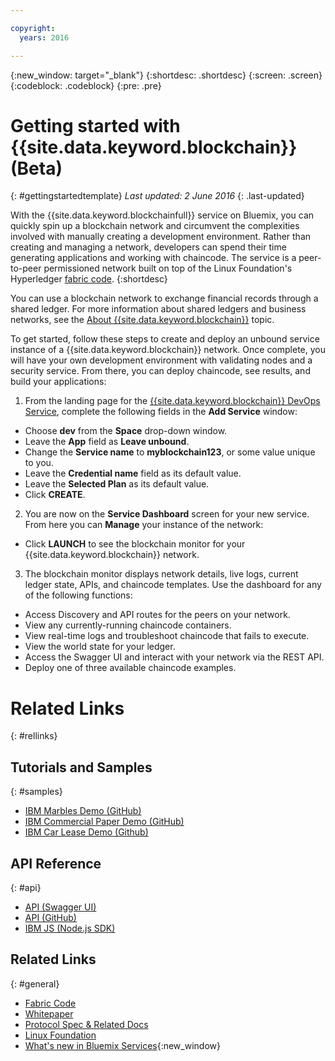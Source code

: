 ```yaml
---

copyright:
  years: 2016

---
```


{:new_window: target="_blank"}
{:shortdesc: .shortdesc}
{:screen: .screen}
{:codeblock: .codeblock}
{:pre: .pre}

# Getting started with {{site.data.keyword.blockchain}} (Beta)
{: #gettingstartedtemplate}
*Last updated: 2 June 2016*
{: .last-updated}

With the {{site.data.keyword.blockchainfull}} service on Bluemix, you can quickly spin up a blockchain network and circumvent the complexities involved with manually creating a development environment.  Rather than creating and managing a network, developers can spend their time generating applications and working with chaincode.  The service is a peer-to-peer permissioned network built on top of the Linux Foundation's Hyperledger [fabric code](https://github.com/hyperledger/fabric).
{:shortdesc}

You can use a blockchain network to exchange financial records through a shared ledger. For more information about shared ledgers and business networks, see the [About {{site.data.keyword.blockchain}}](ibmblockchain_overview.html) topic.

To get started, follow these steps to create and deploy an unbound service instance of a {{site.data.keyword.blockchain}} network.  Once complete, you will have your own development environment with validating nodes and a security service. From there, you can deploy chaincode, see results, and build your applications:

1. From the landing page for the [{{site.data.keyword.blockchain}} DevOps Service](https://console.ng.bluemix.net/catalog/services/blockchain/), complete the following fields in the **Add Service** window:
  - Choose **dev** from the **Space** drop-down window.
  - Leave the **App** field as **Leave unbound**.
  - Change the **Service name** to **myblockchain123**, or some value unique to you.
  - Leave the **Credential name** field as its default value.
  - Leave the **Selected Plan** as its default value.
  - Click **CREATE**.
2.  You are now on the **Service Dashboard** screen for your new service.  From here you can **Manage** your instance of the network:
  - Click **LAUNCH** to see the blockchain monitor for your {{site.data.keyword.blockchain}} network.
3.  The blockchain monitor displays network details, live logs, current ledger state, APIs, and chaincode templates.  Use the dashboard for any of the following functions:
  - Access Discovery and API routes for the peers on your network.
  - View any currently-running chaincode containers.
  - View real-time logs and troubleshoot chaincode that fails to execute.
  - View the world state for your ledger.
  - Access the Swagger UI and interact with your network via the REST API.
  - Deploy one of three available chaincode examples.


# Related Links
{: #rellinks}
## Tutorials and Samples
{: #samples}
* [IBM Marbles Demo (GitHub)](https://github.com/IBM-Blockchain/marbles)
* [IBM Commercial Paper Demo (GitHub)](https://github.com/IBM-Blockchain/cp-web#readme)
* [IBM Car Lease Demo (Github)](https://github.com/IBM-Blockchain/car-lease-demo/blob/master/README.md)

## API Reference
{: #api}
* [API (Swagger UI)](https://obc-service-broker-staging.stage1.mybluemix.net/swagger)
* [API (GitHub)](https://github.com/hyperledger/fabric/tree/master/docs/API)
* [IBM JS (Node.js SDK)](https://github.com/IBM-Blockchain/ibm-blockchain-js/blob/master/README.md)

## Related Links
{: #general}
* [Fabric Code](https://github.com/hyperledger/fabric)
* [Whitepaper](https://github.com/hyperledger/hyperledger/wiki/Whitepaper-WG)
* [Protocol Spec & Related Docs](https://github.com/hyperledger/fabric/tree/master/docs)
* [Linux Foundation](https://www.hyperledger.org/)
* [What's new in Bluemix Services](http://www.ng.bluemix.net/docs/whatsnew/index.html#services_category){:new_window}


<!--
[Bluemix Pricing Sheet](https://console.ng.bluemix.net/pricing/)
[IBM Bluemix Prerequisites](https://developer.ibm.com/bluemix/support/#prereqs) -->
